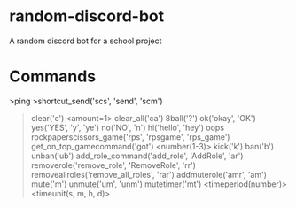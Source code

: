# random-discord-bot
 A random discord bot for a school project
# Commands
 \>ping
 \>shortcut_send('scs', 'send', 'scm') <amount> <anonymous> <message>
 >clear('c') <amount=1>
 >clear_all('ca')
 >8ball('?') <question>
 >ok('okay', 'OK')
 >yes('YES', 'y', 'ye')
 >no('NO', 'n')
 >hi('hello', 'hey')
 >oops
 >rockpaperscissors_game('rps', 'rpsgame', 'rps_game')
 >get_on_top_gamecommand('got') <number(1-3)>
 >kick('k') <member> <reason>
 >ban('b') <member> <reason>
 >unban('ub') <member>
 >add_role_command('add_role', 'AddRole', 'ar') <member> <role>
 >removerole('remove_role', 'RemoveRole', 'rr') <member> <role>
 >removeallroles('remove_all_roles', 'rar') <member>
 >addmuterole('amr', 'am') <member>
 >mute('m') <member> <reason>
 >unmute('um', 'unm') <member>
 >mutetimer('mt') <member> <timeperiod(number)> <timeunit(s, m, h, d)>
